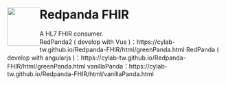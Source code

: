 <div> 
  <div style="float: left;width: 15%;"><img src="https://github.com/cylab-tw/redpanda/blob/main/img/RedPanda.jpg?raw=true" width="90px"></div>
 <h1>Redpanda FHIR  </h1>
 A HL7 FHIR consumer.<br/>
 RedPanda2 ( develop with Vue )：https://cylab-tw.github.io/Redpanda-FHIR/html/greenPanda.html
 RedPanda ( develop with angularjs )：https://cylab-tw.github.io/Redpanda-FHIR/html/greenPanda.html
 vanillaPanda：https://cylab-tw.github.io/Redpanda-FHIR/html/vanillaPanda.html
</div>


